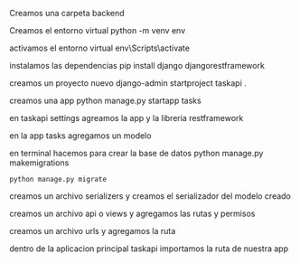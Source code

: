 Creamos una carpeta backend

Creamos el entorno virtual
    python -m venv env

activamos el entorno virtual
    env\Scripts\activate

instalamos las dependencias
    pip install django djangorestframework

creamos un proyecto nuevo
    django-admin startproject taskapi .

creamos una app
    python manage.py startapp tasks

en taskapi settings agreamos la app y la libreria restframework

en la app tasks agregamos un modelo

en terminal hacemos para crear la base de datos
    python manage.py makemigrations

    python manage.py migrate

creamos un archivo serializers y creamos el serializador del modelo creado

creamos un archivo api o views y agregamos las rutas y permisos

creamos un archivo urls y agregamos la ruta

dentro de la aplicacion principal taskapi importamos la ruta de nuestra app